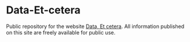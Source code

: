 # Data-Et-cetera
Public repository for the website [Data, Et cetera](dataetc.org).  All information published on this site are freely available for public use.
